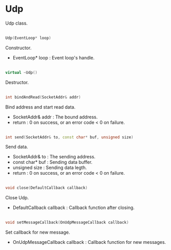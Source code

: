 # Udp
Udp class.
<br></br>
```C++
Udp(EventLoop* loop)
```
Constructor.
* EventLoop* loop : Event loop's handle.
<br></br>
```C++
virtual ~Udp()
```
Destructor.
<br></br>
```C++
int bindAndRead(SocketAddr& addr)
```
Bind address and start read data.
* SocketAddr& addr : The bound address.
* return : 0 on success, or an error code < 0 on failure.
<br></br>
```C++
int send(SocketAddr& to, const char* buf, unsigned size)
```
Send data.
* SocketAddr& to : The sending address.
* const char* buf : Sending data buffer.
* unsigned size : Sending data legth.
* return : 0 on success, or an error code < 0 on failure.
<br></br>
```C++
void close(DefaultCallback callback)
```
Close Udp.
* DefaultCallback callback : Callback function after closing.
<br></br>
```C++
void setMessageCallback(OnUdpMessageCallback callback)
```
Set callback for new message.
* OnUdpMessageCallback callback : Callback function for new messages.